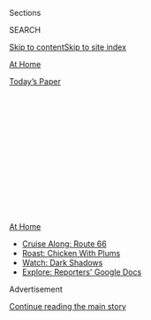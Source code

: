 <div id="app">

<div>

<div>

<div>

<div class="NYTAppHideMasthead css-1q2w90k e1suatyy0">

<div class="section css-ui9rw0 e1suatyy2">

<div class="css-eph4ug er09x8g0">

<div class="css-6n7j50">

</div>

<span class="css-1dv1kvn">Sections</span>

<div class="css-10488qs">

<span class="css-1dv1kvn">SEARCH</span>

</div>

[Skip to content](#site-content)[Skip to site index](#site-index)

</div>

<div id="masthead-section-label" class="css-1wr3we4 eaxe0e00">

[At
Home](https://www.nytimes3xbfgragh.onion/spotlight/at-home)

</div>

<div class="css-10698na e1huz5gh0">

</div>

</div>

<div id="masthead-bar-one" class="section hasLinks css-15hmgas e1csuq9d3">

<div class="css-uqyvli e1csuq9d0">

</div>

<div class="css-1uqjmks e1csuq9d1">

</div>

<div class="css-9e9ivx">

[](https://myaccount.nytimes3xbfgragh.onion/auth/login?response_type=cookie&client_id=vi)

</div>

<div class="css-1bvtpon e1csuq9d2">

[Today’s
Paper](https://www.nytimes3xbfgragh.onion/section/todayspaper)

</div>

</div>

</div>

</div>

<div data-aria-hidden="false">

<div id="site-content" data-role="main">

<div>

<div class="css-1aor85t" style="opacity:0.000000001;z-index:-1;visibility:hidden">

<div class="css-1hqnpie">

<div class="css-epjblv">

<span class="css-17xtcya">[At
Home](/spotlight/at-home)</span><span class="css-x15j1o">|</span><span class="css-fwqvlz">Keep
Track of the Tiny
Details</span>

</div>

<div class="css-k008qs">

<div class="css-1iwv8en">

<span class="css-18z7m18"></span>

<div>

</div>

</div>

<span class="css-1n6z4y">https://nyti.ms/3hki9UL</span>

<div class="css-1705lsu">

<div class="css-4xjgmj">

<div class="css-4skfbu" data-role="toolbar" data-aria-label="Social Media Share buttons, Save button, and Comments Panel with current comment count" data-testid="share-tools">

  - 
  - 
  - 
  - 
    
    <div class="css-6n7j50">
    
    </div>

  - 

</div>

</div>

</div>

</div>

</div>

</div>

<div class="css-13pd83m">

<div id="NYT_TOP_BANNER_REGION">

<div>

<div id="maps-athome-menu" class="section css-l08pwh interactive-content interactive-size-medium">

<div class="css-17ih8de interactive-body">

<div class="at-home-nav__innerContainer">

<div class="at-home-nav__title">

[At
Home](https://www.nytimes3xbfgragh.onion/spotlight/at-home?action=click&pgtype=Article&state=default&region=TOP_BANNER&context=at_home_menu)

</div>

  - [Cruise Along:
    Route 66](https://www.nytimes3xbfgragh.onion/2020/09/07/travel/route-66.html?action=click&pgtype=Article&state=default&region=TOP_BANNER&context=at_home_menu)
  - [Roast: Chicken With
    Plums](https://www.nytimes3xbfgragh.onion/2020/09/04/dining/sheet-pan-chicken.html?action=click&pgtype=Article&state=default&region=TOP_BANNER&context=at_home_menu)
  - [Watch: Dark
    Shadows](https://www.nytimes3xbfgragh.onion/2020/09/04/arts/television/dark-shadows-stream.html?action=click&pgtype=Article&state=default&region=TOP_BANNER&context=at_home_menu)
  - [Explore: Reporters' Google
    Docs](https://www.nytimes3xbfgragh.onion/interactive/2020/at-home/even-more-reporters-editors-diaries-lists-recommendations.html?action=click&pgtype=Article&state=default&region=TOP_BANNER&context=at_home_menu)

</div>

</div>

</div>

</div>

</div>

</div>

<div id="top-wrapper" class="css-1sy8kpn">

<div id="top-slug" class="css-l9onyx">

Advertisement

</div>

[Continue reading the main
story](#after-top)

<div class="ad top-wrapper" style="text-align:center;height:100%;display:block;min-height:250px">

<div id="top" class="place-ad" data-position="top" data-size-key="top">

</div>

</div>

<div id="after-top">

</div>

</div>

<div>

<div id="sponsor-wrapper" class="css-1hyfx7x">

<div id="sponsor-slug" class="css-19vbshk">

Supported by

</div>

[Continue reading the main
story](#after-sponsor)

<div id="sponsor" class="ad sponsor-wrapper" style="text-align:center;height:100%;display:block">

</div>

<div id="after-sponsor">

</div>

</div>

<div class="css-186x18t">

At Home Newsletter

</div>

<div class="css-1vkm6nb ehdk2mb0">

# Keep Track of the Tiny Details

</div>

They’ll unlock a cascade of memory in the
future.

<div class="css-79elbk" data-testid="photoviewer-wrapper">

<div class="css-z3e15g" data-testid="photoviewer-wrapper-hidden">

</div>

<div class="css-1a48zt4 ehw59r15" data-testid="photoviewer-children">

![<span class="css-cnj6d5 e1z0qqy90" itemprop="copyrightHolder"><span class="css-1ly73wi e1tej78p0">Credit...</span><span><span>Getty
Images</span></span></span>](https://static01.graylady3jvrrxbe.onion/images/2020/04/09/smarter-living/09coronavirus-diary/09coronavirus-diary-articleLarge.jpg?quality=75&auto=webp&disable=upscale)

</div>

</div>

<div class="css-18e8msd">

<div class="css-vp77d3 epjyd6m0">

<div class="css-1baulvz">

By <span class="css-1baulvz last-byline" itemprop="name">Melissa
Kirsch</span>

</div>

</div>

  - Sept. 11,
    2020

  - 
    
    <div class="css-4xjgmj">
    
    <div class="css-d8bdto" data-role="toolbar" data-aria-label="Social Media Share buttons, Save button, and Comments Panel with current comment count" data-testid="share-tools">
    
      - 
      - 
      - 
      - 
        
        <div class="css-6n7j50">
        
        </div>
    
      - 
    
    </div>
    
    </div>

</div>

</div>

<div class="section meteredContent css-1r7ky0e" name="articleBody" itemprop="articleBody">

<div class="css-1fanzo5 StoryBodyCompanionColumn">

<div class="css-53u6y8">

Welcome. I like to get up while it’s dark, before anyone else has begun
to stir, walking through the apartment on tiptoe with the world on mute.
I fix my coffee in the dark and wake up slowly. There are fewer
variables, minimal stimuli. At 5 a.m., New York’s famed sleeplessness is
repudiated.

This morning, I used the time to sit and think. I tried to remember the
early morning on this date 19 years ago, but found many details were
lost. That day, in my memory, begins at 8:50 a.m., when I left the house
for work. My recollection is limited to the broad strokes of the
narrative I’ve retold over the years: I went here, I saw this, I felt
this. I know I bought dried figs on the walk home, but only because I’ve
recounted that one detail so many times.

**If only I’d kept a log book then.** I learned about the log book from
[the artist Austin Kleon](https://austinkleon.com/2010/01/31/logbook/),
who recommends keeping “a calendar of past events,” a notebook where you
record the ordinary facts of the day. It’s a very simple form of
[commonplacing](https://www.wikiwand.com/en/Commonplace_book), of
setting aside information for your future self. I love the simplicity of
this practice, how it’s distinct from [a
diary](https://www.nytimes3xbfgragh.onion/2020/04/13/smarter-living/why-you-should-start-a-coronavirus-diary.html),
which to me implies commitment and complete sentences. As Mr. Kleon
writes:

> Keeping a simple list of who/what/where means I write down events that
> seem mundane at the time, but later on help paint a better portrait of
> the day, or even become more significant over time. By “sticking to
> the facts” I don’t prejudge what was important or what wasn’t, I just
> write it down.

The log book excites me because its simple lists of small details might,
when I reread them someday, **unlock troves of memory**. If I jot down
that on Sept. 11, 2020 I bought oat milk from the deli on the corner,
then perhaps, decades from now, that shorthand will remind me of the $5
bunches of hyacinths I bought every spring at that deli, how I once saw
a handwritten sign taped to the shelf there that said **“PLEASE STOP
BITING THE BREAD,”** that I used to go there late at night and chat with
the owner through masks, that I once saw a famous musician there in his
pajamas and slippers. I’ll be able to **access the particulars of this
period** and not just the synopsis of a year in quarantine.

### <span>Tell us.</span>

**What would you write in your log book today?** What bit of info will
you jot down that you would otherwise forget? **Write to us:**
<athome@NYTimes.com>. Include your first and last name, age and city.
We’re [At Home](https://www.nytimes3xbfgragh.onion/spotlight/at-home).
We’ll read every letter sent. And thank you for sending your favorite
cover songs; I’m listening to and loving so many of them and will share
them next week. As always, more ideas for living an agreeable life at
home and near it this weekend appear
below.

</div>

</div>

<div class="css-1fanzo5 StoryBodyCompanionColumn">

<div class="css-53u6y8">

-----

<div id="NYT_MAIN_CONTENT_2_REGION" class="css-9tf9ac">

<div>

</div>

</div>

## How to pass the time

</div>

</div>

<div class="css-79elbk" data-testid="photoviewer-wrapper">

<div class="css-z3e15g" data-testid="photoviewer-wrapper-hidden">

</div>

<div class="css-1a48zt4 ehw59r15" data-testid="photoviewer-children">

![](https://static01.graylady3jvrrxbe.onion/images/2020/09/11/arts/music/doas-samhunt-onsite1/doas-samhunt-onsite1-articleLarge.jpg?quality=75&auto=webp&disable=upscale)

</div>

</div>

<div class="css-1fanzo5 StoryBodyCompanionColumn">

<div class="css-53u6y8">

  - In the latest installment of [“Diary of a
    Song,”](https://www.nytimes3xbfgragh.onion/2020/09/10/arts/music/sam-hunt-hard-to-forget.html)
    the host Joe Coscarelli goes deep on Sam Hunt’s country radio No. 1,
    “Hard to Forget.” The song samples Webb Pierce’s “There Stands the
    Glass,” a fixture of the Grand Ole Opry from 1953, as well as 808
    drums borrowed from rap.

  - New York Fashion Week this year will consist of “digital
    activations,” which, in most cases, means live shows will be
    replaced by videos, online lookbooks or a combination of the two. In
    Europe, some cities are still committed to holding in-person shows,
    despite travel advisories. We break it all down for you in [our
    opinionated guide to Fashion
    Month](https://www.nytimes3xbfgragh.onion/2020/09/08/style/fashion-month-schedule.html).

  - Suzanne Vega’s new live album, “An Evening of New York Songs and
    Stories,” is due out today. Have a look at her 10 [cultural
    must-haves](https://www.nytimes3xbfgragh.onion/2020/09/08/arts/music/suzanne-vega-favorites.html),
    which include William James’s “The Varieties of Religious
    Experience” and Revlon “Cherries in the Snow”
lipstick.

-----

## What to watch

</div>

</div>

<div class="css-79elbk" data-testid="photoviewer-wrapper">

<div class="css-z3e15g" data-testid="photoviewer-wrapper-hidden">

</div>

<div class="css-1a48zt4 ehw59r15" data-testid="photoviewer-children">

<div class="css-1xdhyk6 erfvjey0">

<span class="css-1ly73wi e1tej78p0">Image</span>

<div class="css-zjzyr8">

<div data-testid="lazyimage-container" style="height:259.06666666666666px">

</div>

</div>

</div>

<span class="css-16f3y1r e13ogyst0" data-aria-hidden="true">Chloë
Sevigny and Kid Cudi in “We Are Who We Are,” set largely on a U.S. Army
base in
Italy.</span><span class="css-cnj6d5 e1z0qqy90" itemprop="copyrightHolder"><span class="css-1ly73wi e1tej78p0">Credit...</span><span>Yannis
Drakoulidis/HBO</span></span>

</div>

</div>

<div class="css-1fanzo5 StoryBodyCompanionColumn">

<div class="css-53u6y8">

  - “I think that being a provocateur, in the good sense, means to
    challenge the status quo,” says the “Call Me by Your Name” director
    [Luca
    Guadagnino](https://www.nytimes3xbfgragh.onion/2020/09/10/arts/television/luca-guadagnino.html),
    who has a new series coming to HBO next week. The show, “We Are Who
    We Are,” follows a group of teens who are exploring their gender and
    sexual identity. Guadagnino was inspired by the teenagers whom he
    worked with, relying on them as creative forces.

  - If you’re in the mood for a political documentary this weekend,
    consider [“Jimmy Carter Rock & Roll
    President,”](https://www.nytimes3xbfgragh.onion/2020/09/10/movies/jimmy-carter-rock-roll-president-review.html)
    a musical chronicle of Carter’s campaign, presidency and beyond. And
    Stacey Abrams, the former Democratic candidate for governor of
    Georgia, was a producer on [“All In: The Fight for
    Democracy,”](https://www.nytimes3xbfgragh.onion/2020/09/09/movies/all-in-the-fight-for-democracy-review.html)
    which interweaves the history of disenfranchisement in the United
    States with her own story.

  - And if you’re in the mood to stream something but you can’t decide
    what to watch, check out our selections for the [best movies on
    Amazon Prime
    Video](https://www.nytimes3xbfgragh.onion/2020/09/10/arts/the-best-movies-on-amazon-prime-video-right-now.html)
    and
    [Netflix](https://www.nytimes3xbfgragh.onion/2020/09/10/movies/the-50-best-movies-on-netflix-right-now.html).
    There’s sure to be something on our lists that strikes your
fancy.

-----

## How to deal

</div>

</div>

<div class="css-79elbk" data-testid="photoviewer-wrapper">

<div class="css-z3e15g" data-testid="photoviewer-wrapper-hidden">

</div>

<div class="css-1a48zt4 ehw59r15" data-testid="photoviewer-children">

<div class="css-1xdhyk6 erfvjey0">

<span class="css-1ly73wi e1tej78p0">Image</span>

<div class="css-zjzyr8">

<div data-testid="lazyimage-container" style="height:257.77777777777777px">

</div>

</div>

</div>

<span class="css-cnj6d5 e1z0qqy90" itemprop="copyrightHolder"><span class="css-1ly73wi e1tej78p0">Credit...</span><span>Michelle
Mruk</span></span>

</div>

</div>

<div class="css-1fanzo5 StoryBodyCompanionColumn">

<div class="css-53u6y8">

  - Now that many people are at home for much of the week, the concept
    of [“time off” has lost some of its
    meaning](https://www.nytimes3xbfgragh.onion/2020/09/09/style/what-should-i-do-this-weekend.html).
    For some, every day looks like a weekday, replete with chores and
    looking after children. For others, it’s an endless weekend, free of
    Sunday scaries and early-morning commutes.

  - People who have acquired dogs during the pandemic are taking their
    new pooches with them when they travel. [“Corona puppies” are
    joining their owners on road
    trips](https://www.nytimes3xbfgragh.onion/2020/09/10/travel/virus-dogs-vacation.html),
    staying with them in Airbnbs and snuggling into sleeping bags with
    them at campsites around the country.

  - And we visited stores around the country and spoke with the [people
    waiting in long
    lines](https://www.nytimes3xbfgragh.onion/2020/09/10/style/line-waiting-pandemic-shopping.html)
    to enter them. Have a look.

-----

</div>

</div>

<div class="css-1fanzo5 StoryBodyCompanionColumn">

<div class="css-53u6y8">

### <span>Like what you see?</span>

[Sign up](https://www.nytimes3xbfgragh.onion/newsletters/at-home) to
receive the At Home newsletter. You can always find much more to read,
watch and do every day on [At
Home](https://www.nytimes3xbfgragh.onion/spotlight/at-home). And let us
know [what you
think](https://nyt.qualtrics.com/jfe/form/SV_e9cKGVFtci4CObz)\!

</div>

</div>

<div>

</div>

</div>

<div>

</div>

<div>

</div>

<div>

</div>

<div>

<div id="bottom-wrapper" class="css-1ede5it">

<div id="bottom-slug" class="css-l9onyx">

Advertisement

</div>

[Continue reading the main
story](#after-bottom)

<div id="bottom" class="ad bottom-wrapper" style="text-align:center;height:100%;display:block;min-height:90px">

</div>

<div id="after-bottom">

</div>

</div>

</div>

</div>

</div>

## Site Index

<div>

</div>

## Site Information Navigation

  - [© <span>2020</span> <span>The New York Times
    Company</span>](https://help.nytimes3xbfgragh.onion/hc/en-us/articles/115014792127-Copyright-notice)

<!-- end list -->

  - [NYTCo](https://www.nytco.com/)
  - [Contact
    Us](https://help.nytimes3xbfgragh.onion/hc/en-us/articles/115015385887-Contact-Us)
  - [Work with us](https://www.nytco.com/careers/)
  - [Advertise](https://nytmediakit.com/)
  - [T Brand Studio](http://www.tbrandstudio.com/)
  - [Your Ad
    Choices](https://www.nytimes3xbfgragh.onion/privacy/cookie-policy#how-do-i-manage-trackers)
  - [Privacy](https://www.nytimes3xbfgragh.onion/privacy)
  - [Terms of
    Service](https://help.nytimes3xbfgragh.onion/hc/en-us/articles/115014893428-Terms-of-service)
  - [Terms of
    Sale](https://help.nytimes3xbfgragh.onion/hc/en-us/articles/115014893968-Terms-of-sale)
  - [Site
    Map](https://spiderbites.nytimes3xbfgragh.onion)
  - [Help](https://help.nytimes3xbfgragh.onion/hc/en-us)
  - [Subscriptions](https://www.nytimes3xbfgragh.onion/subscription?campaignId=37WXW)

</div>

</div>

</div>

</div>
